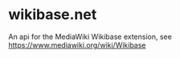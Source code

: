 wikibase.net
============

An api for the MediaWiki Wikibase extension, see https://www.mediawiki.org/wiki/Wikibase
